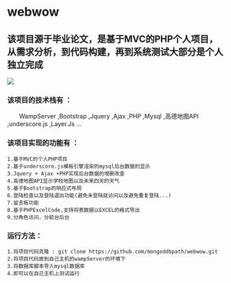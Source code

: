 # webwow
## 该项目源于毕业论文，是基于MVC的PHP个人项目，从需求分析，到代码构建，再到系统测试大部分是个人独立完成
![](http://or30iz1wj.bkt.clouddn.com/webwow.jpg)
### 该项目的技术栈有  ： 
&emsp;&emsp;WampServer ,Bootstrap ,Jquery ,Ajax ,PHP ,Mysql ,高德地图API ,underscore.js ,Layer.Js ...
### 该项目实现的功能有 ：
  ```
  1.基于MVC的个人PHP项目
  2.基于underscore.js模板引擎渲染的mysql后台数据的显示
  3.Jquery + Ajax +PHP实现后台数据的增删改查
  4.高德地图API显示学校地图以及未来四天的天气
  5.基于Bootstrap的响应式布局
  6.登陆检查以及登陆退出功能(避免未登陆就访问以及避免重复登陆...)
  7.留言板功能
  8.基于PHPExcelCode,支持将表数据以EXCEL的格式导出
  9.分角色访问，分前台后台
 ```

### 运行方法：
  ```
  1.将项目代码克隆 : git clone https://github.com/mongoddbpath/webwow.git
  2.将项目代码放到自己主机的wampServer的环境下
  3.将数据库脚本导入mysql数据库
 4.即可以在自己主机上测试运行
  ```
  
